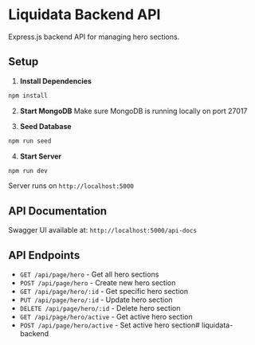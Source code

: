 # Liquidata Backend API

Express.js backend API for managing hero sections.

## Setup

1. **Install Dependencies**
```bash
npm install
```

2. **Start MongoDB**
Make sure MongoDB is running locally on port 27017

3. **Seed Database**
```bash
npm run seed
```

4. **Start Server**
```bash
npm run dev
```

Server runs on `http://localhost:5000`

## API Documentation

Swagger UI available at: `http://localhost:5000/api-docs`

## API Endpoints

- `GET /api/page/hero` - Get all hero sections
- `POST /api/page/hero` - Create new hero section
- `GET /api/page/hero/:id` - Get specific hero section
- `PUT /api/page/hero/:id` - Update hero section
- `DELETE /api/page/hero/:id` - Delete hero section
- `GET /api/page/hero/active` - Get active hero section
- `POST /api/page/hero/active` - Set active hero section#   l i q u i d a t a - b a c k e n d  
 